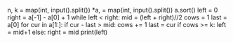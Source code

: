 n, k = map(int, input().split())
*a, = map(int, input().split())
a.sort()
left = 0
right = a[-1] - a[0] + 1
while left < right:
    mid = (left + right)//2
    cows = 1
    last = a[0]
    for cur in a[1:]:
        if cur - last > mid:
            cows += 1
            last = cur
    if cows >= k:
        left = mid+1
    else:
        right = mid
print(left)
